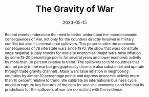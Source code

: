 ---
title: 'The Gravity of War'

# Authors
# If you created a profile for a user (e.g. the default `admin` user), write the username (folder name) here
# and it will be replaced with their full name and linked to their profile.
authors:
  - Jonathan Federle
  - André Meier
  - Gernot J. Müller
  - Willi Mutschler
  - Moritz Schularick

# Author notes (optional)
#author_notes:
#  - 'Equal contribution'
#  - 'Equal contribution'

date: '2023-05-15'
doi: ''

# Schedule page publish date (NOT publication's date).
publishDate: ''

# Publication type.
# Legend: 0 = Uncategorized; 1 = Conference paper; 2 = Journal article;
# 3 = Preprint / Working Paper; 4 = Report; 5 = Book; 6 = Book section;
# 7 = Thesis; 8 = Patent
publication_types: ['3']

# Publication name and optional abbreviated publication name.
publication: Working Paper (coming soon, available on request)
publication_short: ''

abstract: "Recent events underscore the need to better understand the macroeconomic consequences of war, not only for the countries directly involved in military conflict but also its international spillovers. This paper studies the economic consequences of 76 interstate wars since 1870. We show that wars constitute large negative supply shocks for war-site economies: major wars raise inflation by some 15-20 percentage points for several years and lower economic activity by more than 30 percent relative to trend. The spillovers to third countries that are not party to the war but geographically close are also substantial and operate through trade gravity channels. Major wars raise inflation in neighboring countries by almost 10 percentage points and depress economic activity more than 10 percent relative to trend. We calibrate an international business cycle model to capture key features of the data for war-site economies and find that its predictions for the spillovers of war are consistent with the evidence."


# Summary. An optional shortened abstract.
summary: "Recent events underscore the need to better understand the macroeconomic consequences of war, not only for the countries directly involved in military conflict but also its international spillovers. This paper studies the economic consequences of 76 interstate wars since 1870. We show that wars constitute large negative supply shocks for war-site economies: major wars raise inflation by some 15-20 percentage points for several years and lower economic activity by more than 30 percent relative to trend. The spillovers to third countries that are not party to the war but geographically close are also substantial and operate through trade gravity channels. Major wars raise inflation in neighboring countries by almost 10 percentage points and depress economic activity more than 10 percent relative to trend. We calibrate an international business cycle model to capture key features of the data for war-site economies and find that its predictions for the spillovers of war are consistent with the evidence."

tags:
  - interstate wars
  - inflation
  - distance
  - recession
  - spillovers
  - international transmission
  - monetary policy

# Display this page in the Featured widget?
featured: false

links:
url_pdf: ''
url_code: ''
url_dataset: ''
url_poster: ''
url_project: ''
url_slides: ''
url_source: ''
url_video: ''
url_preprint: ''

# Featured image
# To use, add an image named `featured.jpg/png` to your page's folder.
image:
  caption: ''
  focal_point: ''
  preview_only: false

# Associated Projects (optional).
#   Associate this publication with one or more of your projects.
#   Simply enter your project's folder or file name without extension.
#   E.g. `internal-project` references `content/project/internal-project/index.md`.
#   Otherwise, set `projects: []`.
projects:
  - dynare

# Slides (optional).
#   Associate this publication with Markdown slides.
#   Simply enter your slide deck's filename without extension.
#   E.g. `slides: "example"` references `content/slides/example/index.md`.
#   Otherwise, set `slides: ""`.
slides: ""
---
